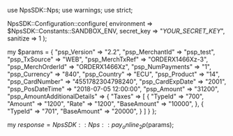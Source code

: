 use NpsSDK::Nps;
use warnings;
use strict;

NpsSDK::Configuration::configure( 
    environment => $NpsSDK::Constants::SANDBOX_ENV,
    secret_key => "_YOUR_SECRET_KEY_",
    sanitize => 1 
    );

my $params = {
    "psp_Version" => "2.2",
    "psp_MerchantId" => "psp_test",
    "psp_TxSource" => "WEB",
    "psp_MerchTxRef" => "ORDERX1466Xz-3",
    "psp_MerchOrderId" => "ORDERX1466Xz",
    "psp_NumPayments" => "1",
    "psp_Currency" => "840",
    "psp_Country" => "ECU",
    "psp_Product" => "14",
    "psp_CardNumber" => "4551782304798240",
    "psp_CardExpDate" => "2001",
    "psp_PosDateTime" => "2018-07-05 12:00:00",
    "psp_Amount" => "31200",
    "psp_AmountAdditionalDetails" => {
        "Taxes" => [
            {
                "TypeId" => "700",
                "Amount" => "1200",
                "Rate" => "1200",
                "BaseAmount" => "10000",
            },
            {
                "TypeId" => "701",
                "BaseAmount" => "20000",
            }
        ]
    }
};

my $response = NpsSDK::Nps::pay_online_2p($params);